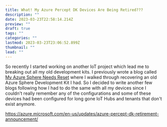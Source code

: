 ```yaml
---
title: What! My Azure Percept DK Devices Are Being Retired???
description: ""
date: 2023-03-23T22:58:14.214Z
preview: ""
draft: true
tags: ""
categories: ""
lastmod: 2023-03-23T23:06:52.899Z
thumbnail: ""
lead: ""
---
```


So recently I started working on another IoT project which lead me to breaking out all my old development kits.  I previously wrote a blog called  [My Azure Sphere Needs Reset](https://www.thisismydemo.cloud/post/my-azure-sphere-needs-reset/) where I walked through recovering an old Azure Sphere Development Kit I had. So I decided to write another few blogs following how I had to do the same with all my devices since I couldn't really remember any of the configurations and some of these devices had been configured for long gone IoT Hubs and tenants that don't exist anymore.

https://azure.microsoft.com/en-us/updates/azure-percept-dk-retirement-announcement/